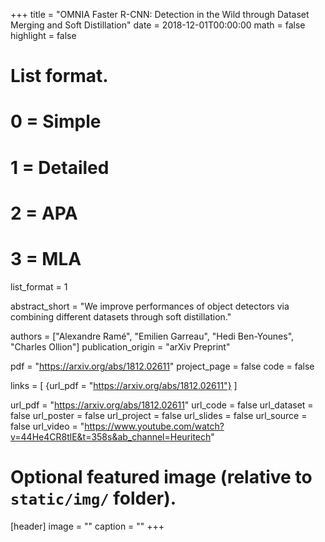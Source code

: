 +++
title = "OMNIA Faster R-CNN: Detection in the Wild through Dataset Merging and Soft Distillation"
date = 2018-12-01T00:00:00
math = false
highlight = false

# List format.
#   0 = Simple
#   1 = Detailed
#   2 = APA
#   3 = MLA
list_format = 1


abstract_short = "We improve performances of object detectors via combining different datasets through soft distillation."

authors = ["Alexandre Ramé", "Emilien Garreau", "Hedi Ben-Younes", "Charles Ollion"]
publication_origin = "arXiv Preprint"

pdf = "https://arxiv.org/abs/1812.02611"
project_page = false
code = false

links = [
    {url_pdf = "https://arxiv.org/abs/1812.02611"}
]

url_pdf = "https://arxiv.org/abs/1812.02611"
url_code =  false
url_dataset = false
url_poster = false
url_project = false
url_slides = false
url_source = false
url_video = "https://www.youtube.com/watch?v=44He4CR8tlE&t=358s&ab_channel=Heuritech"


# Optional featured image (relative to `static/img/` folder).
[header]
image = ""
caption = ""
+++

